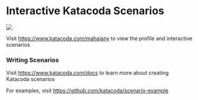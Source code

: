 # Interactive Katacoda Scenarios

[![](http://shields.katacoda.com/katacoda/mahajany/count.svg)](https://www.katacoda.com/mahajany "Get your profile on Katacoda.com")

Visit https://www.katacoda.com/mahajany to view the profile and interactive scenarios

### Writing Scenarios
Visit https://www.katacoda.com/docs to learn more about creating Katacoda scenarios

For examples, visit https://github.com/katacoda/scenario-example
